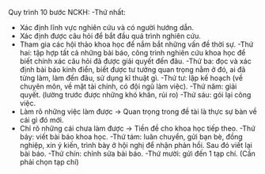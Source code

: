 Quy trình 10 bước NCKH:
-Thứ nhất:
  + Xác định lĩnh vực nghiên cứu và có người hướng dẫn.
  + Xác định được câu hỏi để bắt đầu quá trình nghiên cứu.
  + Tham gia các hội thảo khoa học để nắm bắt những vấn đề thời sự.
-Thứ hai: tập hợp tất cả những bài báo, công trình nghiên cứu khoa học để biết chính xác câu hỏi đã được giải quyết đến đâu.
-Thứ ba: đọc và xác định bài báo kinh điển, biết được tư tưởng quan trọng nằm ở đó, ai đã từng làm, làm đến đâu, sử dụng kĩ thuật gì.
-Thứ tư: lập kế hoạch (về chuyên môn, về mặt tài chính, có đội ngũ làm việc).
-Thứ năm: giải quyết. (lường trước được những khó khăn, rủi ro)
-Thứ sáu: gói lại công việc.
  + Làm rõ những việc làm được ->  Quan trọng trong đề tài là thực sự bàn về cái gì đó mới.
  + Chỉ rõ những cái chưa làm được -> Tiền đề cho khoa học tiếp theo.
-Thứ bảy: viết bài báo khoa học.
-Thứ tám: luân chuyển, gửi bạn bè, đồng nghiệp, xin ý kiến, trình bày ở hội nghị để nhận phản hồi. Sau đó viết lại bài báo.
-Thứ chín: chỉnh sửa bài báo.
-Thứ mười: gửi đến 1 tạp chí. (Cần phải chọn tạp chí)
